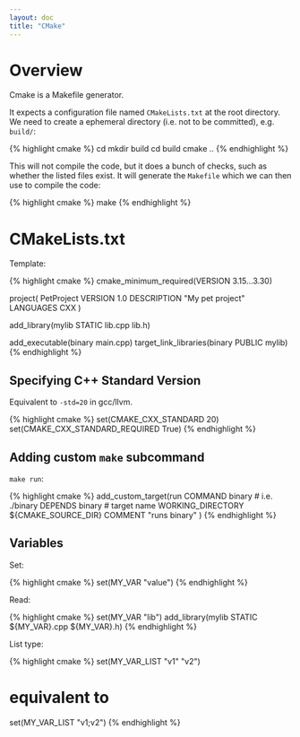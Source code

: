 ```yaml
---
layout: doc
title: "CMake"
---
```


# Overview

Cmake is a Makefile generator.

It expects a configuration file named `CMakeLists.txt` at the root directory. We need to create a ephemeral directory (i.e. not to be committed), e.g. `build/`:

{% highlight cmake %}
cd <project root>
mkdir build
cd build
cmake ..
{% endhighlight %}

This will not compile the code, but it does a bunch of checks, such as whether the listed files exist. It will generate the `Makefile` which we can then use to compile the code:

{% highlight cmake %}
make
{% endhighlight %}

# CMakeLists.txt

Template:

{% highlight cmake %}
cmake_minimum_required(VERSION 3.15...3.30)

project(
    PetProject
    VERSION 1.0
    DESCRIPTION "My pet project"
    LANGUAGES CXX
)

add_library(mylib STATIC lib.cpp lib.h)

add_executable(binary main.cpp)
target_link_libraries(binary PUBLIC mylib)
{% endhighlight %}

## Specifying C++ Standard Version

Equivalent to `-std=20` in gcc/llvm.

{% highlight cmake %}
set(CMAKE_CXX_STANDARD 20)
set(CMAKE_CXX_STANDARD_REQUIRED True)
{% endhighlight %}

## Adding custom `make` subcommand

`make run`:

{% highlight cmake %}
add_custom_target(run
    COMMAND binary  # i.e. ./binary
    DEPENDS binary  # target name
    WORKING_DIRECTORY ${CMAKE_SOURCE_DIR}
    COMMENT "runs binary"
)
{% endhighlight %}

## Variables

Set:

{% highlight cmake %}
set(MY_VAR "value")
{% endhighlight %}

Read:

{% highlight cmake %}
set(MY_VAR "lib")
add_library(mylib STATIC ${MY_VAR}.cpp ${MY_VAR}.h)
{% endhighlight %}

List type:

{% highlight cmake %}
set(MY_VAR_LIST "v1" "v2")
# equivalent to
set(MY_VAR_LIST "v1;v2")
{% endhighlight %}
